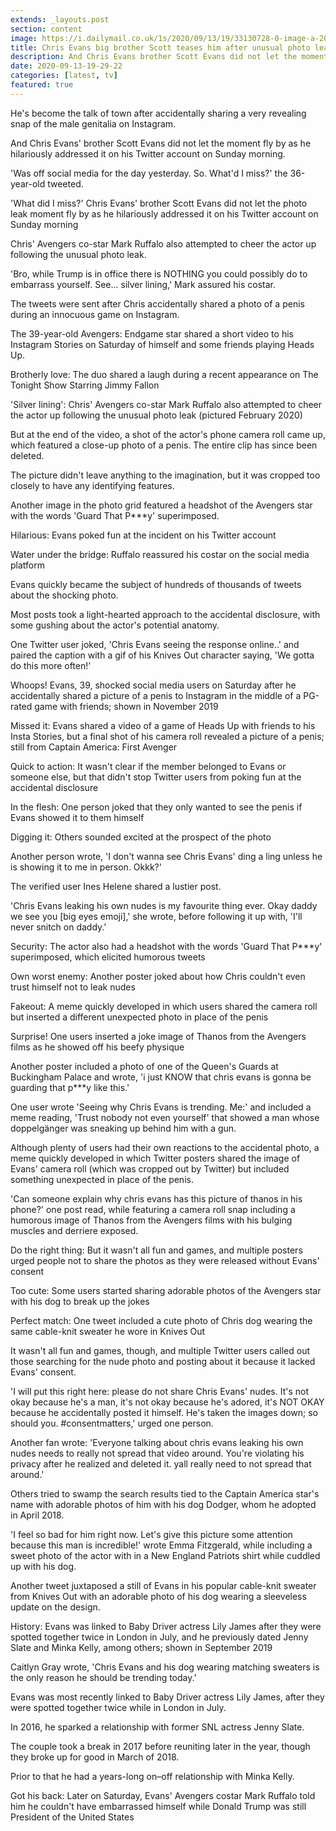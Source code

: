```yaml
---
extends: _layouts.post
section: content
image: https://i.dailymail.co.uk/1s/2020/09/13/19/33130728-0-image-a-20_1600021420239.jpg 
title: Chris Evans big brother Scott teases him after unusual photo leak 
description: And Chris Evans brother Scott Evans did not let the moment fly by as he hilariously addressed it on his Twitter account on Sunday morning. 
date: 2020-09-13-19-29-22 
categories: [latest, tv] 
featured: true 
--- 
```

He's become the talk of town after accidentally sharing a very revealing snap of the male genitalia on Instagram.

And Chris Evans' brother Scott Evans did not let the moment fly by as he hilariously addressed it on his Twitter account on Sunday morning.

'Was off social media for the day yesterday. So. What'd I miss?' the 36-year-old tweeted.

'What did I miss?' Chris Evans' brother Scott Evans did not let the photo leak moment fly by as he hilariously addressed it on his Twitter account on Sunday morning

Chris' Avengers co-star Mark Ruffalo also attempted to cheer the actor up following the unusual photo leak.

'Bro, while Trump is in office there is NOTHING you could possibly do to embarrass yourself. See... silver lining,' Mark assured his costar.

The tweets were sent after Chris accidentally shared a photo of a penis during an innocuous game on Instagram.  

The 39-year-old Avengers: Endgame star shared a short video to his Instagram Stories on Saturday of himself and some friends playing Heads Up.

Brotherly love: The duo shared a laugh during a recent appearance on The Tonight Show Starring Jimmy Fallon 

'Silver lining': Chris' Avengers co-star Mark Ruffalo also attempted to cheer the actor up following the unusual photo leak (pictured February 2020)

But at the end of the video, a shot of the actor's phone camera roll came up, which featured a close-up photo of a penis. The entire clip has since been deleted.

The picture didn't leave anything to the imagination, but it was cropped too closely to have any identifying features.

Another image in the photo grid featured a headshot of the Avengers star with the words 'Guard That P***y' superimposed. 

Hilarious: Evans poked fun at the incident on his Twitter account 

Water under the bridge: Ruffalo reassured his costar on the social media platform 

Evans quickly became the subject of hundreds of thousands of tweets about the shocking photo. 

Most posts took a light-hearted approach to the accidental disclosure, with some gushing about the actor's potential anatomy.

One Twitter user joked, 'Chris Evans seeing the response online..' and paired the caption with a gif of his Knives Out character saying, 'We gotta do this more often!' 

Whoops! Evans, 39, shocked social media users on Saturday after he accidentally shared a picture of a penis to Instagram in the middle of a PG-rated game with friends; shown in November 2019

Missed it: Evans shared a video of a game of Heads Up with friends to his Insta Stories, but a final shot of his camera roll revealed a picture of a penis; still from Captain America: First Avenger

Quick to action: It wasn't clear if the member belonged to Evans or someone else, but that didn't stop Twitter users from poking fun at the accidental disclosure

In the flesh: One person joked that they only wanted to see the penis if Evans showed it to them himself

Digging it: Others sounded excited at the prospect of the photo

Another person wrote, 'I don't wanna see Chris Evans' ding a ling unless he is showing it to me in person. Okkk?'

The verified user Ines Helene shared a lustier post.

'Chris Evans leaking his own nudes is my favourite thing ever. Okay daddy we see you [big eyes emoji],' she wrote, before following it up with, 'I'll never snitch on daddy.'

Security: The actor also had a headshot with the words 'Guard That P***y' superimposed, which elicited humorous tweets

Own worst enemy: Another poster joked about how Chris couldn't even trust himself not to leak nudes

Fakeout: A meme quickly developed in which users shared the camera roll but inserted a different unexpected photo in place of the penis

Surprise! One users inserted a joke image of Thanos from the Avengers films as he showed off his beefy physique

Another poster included a photo of one of the Queen's Guards at Buckingham Palace and wrote, 'i just KNOW that chris evans is gonna be guarding that p***y like this.'

One user wrote 'Seeing why Chris Evans is trending. Me:' and included a meme reading, 'Trust nobody not even yourself' that showed a man whose doppelgänger was sneaking up behind him with a gun.

Although plenty of users had their own reactions to the accidental photo, a meme quickly developed in which Twitter posters shared the image of Evans' camera roll (which was cropped out by Twitter) but included something unexpected in place of the penis.

'Can someone explain why chris evans has this picture of thanos in his phone?' one post read, while featuring a camera roll snap including a humorous image of Thanos from the Avengers films with his bulging muscles and derriere exposed. 

Do the right thing: But it wasn't all fun and games, and multiple posters urged people not to share the photos as they were released without Evans' consent

Too cute: Some users started sharing adorable photos of the Avengers star with his dog to break up the jokes

Perfect match: One tweet included a cute photo of Chris dog wearing the same cable-knit sweater he wore in Knives Out

It wasn't all fun and games, though, and multiple Twitter users called out those searching for the nude photo and posting about it because it lacked Evans' consent.

'I will put this right here: please do not share Chris Evans' nudes. It's not okay because he's a man, it's not okay because he's adored, it's NOT OKAY because he accidentally posted it himself. He's taken the images down; so should you. #consentmatters,' urged one person.

Another fan wrote: 'Everyone talking about chris evans leaking his own nudes needs to really not spread that video around. You're violating his privacy after he realized and deleted it. yall really need to not spread that around.'

Others tried to swamp the search results tied to the Captain America star's name with adorable photos of him with his dog Dodger, whom he adopted in April 2018.

'I feel so bad for him right now. Let's give this picture some attention because this man is incredible!' wrote Emma Fitzgerald, while including a sweet photo of the actor with in a New England Patriots shirt while cuddled up with his dog.

Another tweet juxtaposed a still of Evans in his popular cable-knit sweater from Knives Out with an adorable photo of his dog wearing a sleeveless update on the design. 

History: Evans was linked to Baby Driver actress Lily James after they were spotted together twice in London in July, and he previously dated Jenny Slate and Minka Kelly, among others; shown in September 2019

Caitlyn Gray wrote, 'Chris Evans and his dog wearing matching sweaters is the only reason he should be trending today.'

Evans was most recently linked to Baby Driver actress Lily James, after they were spotted together twice while in London in July.

In 2016, he sparked a relationship with former SNL actress Jenny Slate.

The couple took a break in 2017 before reuniting later in the year, though they broke up for good in March of 2018.

Prior to that he had a years-long on–off relationship with Minka Kelly. 

Got his back: Later on Saturday, Evans' Avengers costar Mark Ruffalo told him he couldn't have embarrassed himself while Donald Trump was still President of the United States


